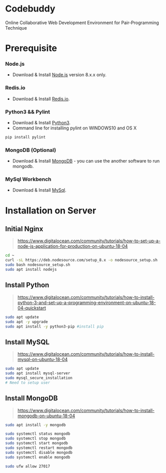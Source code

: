 # Codebuddy
Online Collaborative Web Development Environment for Pair-Programming Technique

# Prerequisite
### Node.js
* Download & Install [Node.js](https://nodejs.org/en/download/) version 8.x.x only.
### Redis.io
* Download & Install [Redis.io](https://redis.io/).
### Python3 && Pylint
* Download & Install [Python3](https://www.python.org/downloads/).
* Command line for installing pylint on WINDOWS10 and OS X
```bash
pip install pylint
```
### MongoDB (Optional)
* Download & Install [MongoDB](https://www.mongodb.com/download-center/community) - you can use the another software to run mongodb.
### MySql Workbench
* Download & Install [MySql](https://www.mysql.com/products/workbench/).


# Installation on Server
## Initial Nginx
> https://www.digitalocean.com/community/tutorials/how-to-set-up-a-node-js-application-for-production-on-ubuntu-18-04

```bash
cd ~
curl -sL https://deb.nodesource.com/setup_8.x -o nodesource_setup.sh
sudo bash nodesource_setup.sh
sudo apt install nodejs
```
## Install Python
> https://www.digitalocean.com/community/tutorials/how-to-install-python-3-and-set-up-a-programming-environment-on-ubuntu-18-04-quickstart
```bash
sudo apt update
sudo apt -y upgrade
sudo apt install -y python3-pip #install pip
```

## Install MySQL
> https://www.digitalocean.com/community/tutorials/how-to-install-mysql-on-ubuntu-18-04
```bash
sudo apt update
sudo apt install mysql-server
sudo mysql_secure_installation
# Need to setup user
```

## Install MongoDB
> https://www.digitalocean.com/community/tutorials/how-to-install-mongodb-on-ubuntu-18-04
```bash
sudo apt install -y mongodb
```
```bash
sudo systemctl status mongodb
sudo systemctl stop mongodb
sudo systemctl start mongodb
sudo systemctl restart mongodb
sudo systemctl disable mongodb
sudo systemctl enable mongodb

sudo ufw allow 27017
```
